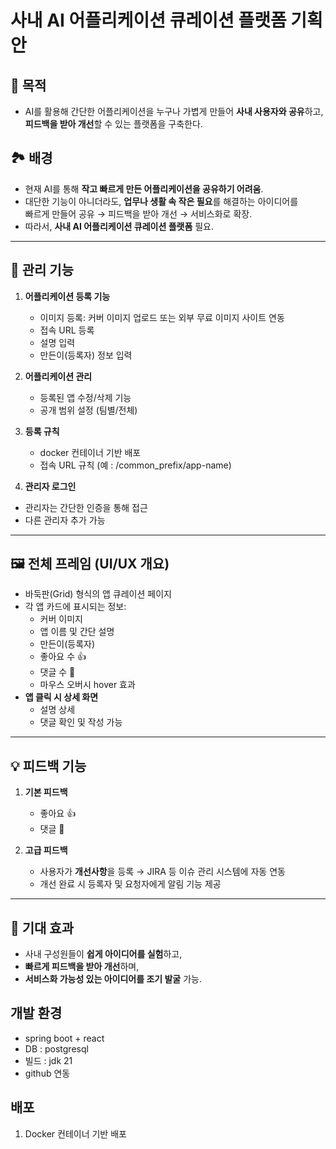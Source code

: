 # 사내 AI 어플리케이션 큐레이션 플랫폼 기획안

## 📌 목적
- AI를 활용해 간단한 어플리케이션을 누구나 가볍게 만들어 **사내 사용자와 공유**하고,  
  **피드백을 받아 개선**할 수 있는 플랫폼을 구축한다.

## 🏞 배경
- 현재 AI를 통해 **작고 빠르게 만든 어플리케이션을 공유하기 어려움**.  
- 대단한 기능이 아니더라도, **업무나 생활 속 작은 필요**를 해결하는 아이디어를  
  빠르게 만들어 공유 → 피드백을 받아 개선 → 서비스화로 확장.  
- 따라서, **사내 AI 어플리케이션 큐레이션 플랫폼** 필요.  

---

## 🔧 관리 기능
1. **어플리케이션 등록 기능**
   - 이미지 등록: 커버 이미지 업로드 또는 외부 무료 이미지 사이트 연동
   - 접속 URL 등록
   - 설명 입력
   - 만든이(등록자) 정보 입력

2. **어플리케이션 관리**
   - 등록된 앱 수정/삭제 기능
   - 공개 범위 설정 (팀별/전체)  

3. **등록 규칙**
   - docker 컨테이너 기반 배포
   - 접속 URL 규칙 (예 : /common_prefix/app-name)
4. **관리자 로그인**
  - 관리자는 간단한 인증을 통해 접근
  - 다른 관리자 추가 가능
---

## 🖼 전체 프레임 (UI/UX 개요)
- 바둑판(Grid) 형식의 앱 큐레이션 페이지  
- 각 앱 카드에 표시되는 정보:
  - 커버 이미지
  - 앱 이름 및 간단 설명
  - 만든이(등록자)
  - 좋아요 수 👍
  - 댓글 수 💬  
  - 마우스 오버시 hover 효과 
- **앱 클릭 시 상세 화면**
  - 설명 상세
  - 댓글 확인 및 작성 가능  

---

## 💡 피드백 기능
1. **기본 피드백**
   - 좋아요 👍  
   - 댓글 💬  

2. **고급 피드백**
   - 사용자가 **개선사항**을 등록 → JIRA 등 이슈 관리 시스템에 자동 연동  
   - 개선 완료 시 등록자 및 요청자에게 알림 기능 제공  

---

## 🚀 기대 효과
- 사내 구성원들이 **쉽게 아이디어를 실험**하고,  
- **빠르게 피드백을 받아 개선**하며,  
- **서비스화 가능성 있는 아이디어를 조기 발굴** 가능.  



## 개발 환경
 - spring boot + react 
 - DB : postgresql
 - 빌드 : jdk 21
 - github 연동

## 배포
1. Docker 컨테이너 기반 배포

